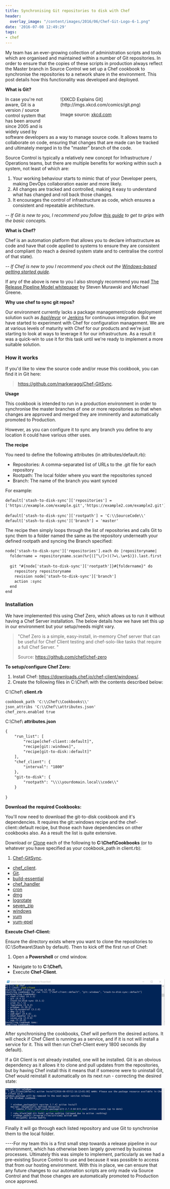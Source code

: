 ```yaml
---
title: Synchronising Git repositories to disk with Chef
header:
  overlay_image: "/content/images/2016/06/Chef-Git-Logo-6-1.png"
date: '2016-07-08 12:49:29'
tags:
- chef
---
```

My team has an ever-growing collection of administration scripts and tools which are organised and maintained within a number of Git repositories. In order to ensure that the copies of these scripts in production always reflect the Master branch in Source Control we set up a Chef cookbook to synchronise the repositories to a network share in the environment. This post details how this functionality was developed and deployed.

**What is Git?**

<div class="image-div" style="width: 300px; float: right; margin: 0px 30px 30px 30px;">
![XKCD Explains Git](http://imgs.xkcd.com/comics/git.png)
<p>Image source: <a href="https://xkcd.com/1597/">xkcd.com</a>
</div>

In case you're not aware, Git is a version / source control system that has been around since 2005 and is widely used by software developers as a way to manage source code. It allows teams to collaborate on code, ensuring that changes that are made can be tracked and ultimately merged in to the "master" branch of the code.

Source Control is typically a relatively new concept for Infrastructure / Operations teams, but there are multiple benefits for working within such a system, not least of which are:

1. Your working behaviour starts to mimic that of your Developer peers, making DevOps collaboration easier and more likely.
2. All changes are tracked and controlled, making it easy to understand what has changed and roll back those changes.
3. It encourages the control of infrastructure as code, which ensures a consistent and repeatable architecture.

*-- If Git is new to you, I recommend you follow [this guide](https://guides.github.com/activities/hello-world/) to get to grips with the basic concepts.*

**What is Chef?**

Chef is an automation platform that allows you to declare infrastructure as code and have that code applied to systems to ensure they are consistent and compliant (to reach a desired system state and to centralise the control of that state).

*-- If Chef is new to you I recommend you check out the [Windows-based getting started guide](https://learn.chef.io/learn-the-basics/windows/configure-a-resource/).*

If any of the above is new to you I also strongly recommend you read [The Release Pipeline Model whitepaper](https://msdn.microsoft.com/en-us/powershell/dsc/whitepapers#the-release-pipeline-model) by Steven Murawski and Michael Greene.

**Why use chef to sync git repos?**

Our environment currently lacks a package management/code deployment solution such as [AppVeyor](http://www.appveyor/com) or [Jenkins](https://jenkins.io/) for continuous integration. But we have started to experiment with Chef for configuration management. We are at various levels of maturity with Chef for our products and we're just starting to look at ways to leverage it for our infrastructure. As a result it was a quick-win to use it for this task until we're ready to implement a more suitable solution.

### How it works
If you'd like to view the source code and/or reuse this cookbook, you can find it in Git here:
> https://github.com/markwragg/Chef-GitSync.

**Usage**

This cookbook is intended to run in a production environment in order to synchronise the master branches of one or more repositories so that when changes are approved and merged they are imminently and automatically promoted to Production. 

However, as you can configure it to sync any branch you define to any location it could have various other uses.

**The recipe**

You need to define the following attributes (in attributes/default.rb):

- Repositories: A comma-separated list of URLs to the .git file for each repository
- Rootpath: The local folder where you want the repositories synced
- Branch: The name of the branch you want synced

For example:

```language-ruby
default['stash-to-disk-sync']['repositories'] = ['https://example.com/example.git','https://example2.com/example2.git']

default['stash-to-disk-sync']['rootpath'] = 'C:\\SourceCode\\'
default['stash-to-disk-sync']['branch'] = 'master'
```

The recipe then simply loops through the list of repositories and calls Git to sync them to a folder named the same as the repository underneath your defined rootpath and syncing the Branch specified:
```language-ruby
node['stash-to-disk-sync']['repositories'].each do |repositoryname|
  foldername = repositoryname.scan(%r{([^\/]+)(?=\.\w+$)}).last.first

  git "#{node['stash-to-disk-sync']['rootpath']}#{foldername}" do
    repository repositoryname
    revision node['stash-to-disk-sync']['branch']
    action :sync
  end
end
```

### Installation

We have implemented this using Chef Zero, which allows us to run it without having a Chef Server installation. The below details how we have set this up in our environment but your setup/needs might vary.

> "Chef Zero is a simple, easy-install, in-memory Chef server that can be useful for Chef Client testing and chef-solo-like tasks that require a full Chef Server. "
>
> Source: https://github.com/chef/chef-zero

**To setup/configure Chef Zero:**

1. Install Chef: https://downloads.chef.io/chef-client/windows/.
2. Create the following files in C:\Chef\ with the contents described below:

C:\Chef\ **client.rb**

```language-ruby
cookbook_path 'C:\\Chef\\Cookbooks\\'
json_attribs 'C:\\Chef\\attributes.json'
chef_zero.enabled true
```

C:\Chef\ **attributes.json**

```language-json
{
	"run_list": [
		"recipe[chef-client::default]",
		"recipe[git::windows]",
		"recipe[git-to-disk::default]"
	],
	"chef_client": {
		"interval": "1800"
	},
	"git-to-disk": {
		"rootpath": "\\\\yourdomain.local\\code\\"
	}
		
}
```
**Download the required Cookbooks:**

You'll now need to download the git-to-disk cookbook and it's dependencies. It requires the git::windows recipe and the chef-client::default recipe, but those each have dependencies on other cookbooks also. As a result the list is quite extensive. 

Download or [Clone](https://git-scm.com/docs/git-clone) each of the following to **C:\Chef\Cookbooks** (or to whatever you have specified as your cookbook_path in client.rb):

1. [Chef-GitSync](https://github.com/markwragg/Chef-GitSync).
- [chef_client](https://github.com/chef-cookbooks/chef-client).
- [Git](https://github.com/chef-cookbooks/git).
- [build-essential](https://github.com/chef-cookbooks/build-essential)
- [chef_handler](https://github.com/chef-cookbooks/chef_handler)
- [cron](https://github.com/chef-cookbooks/cron)
- [dmg](https://github.com/chef-cookbooks/dmg)
- [logrotate](https://github.com/stevendanna/logrotate)
- [seven_zip](https://github.com/daptiv/seven_zip)
- [windows](https://github.com/chef-cookbooks/windows)
- [yum](https://github.com/chef-cookbooks/yum)
- [yum-epel](https://github.com/chef-cookbooks/yum-epel)

**Execute Chef-Client:**

Ensure the directory exists where you want to clone the repositories to (C:\Software\Stash by default). Then to kick off the first run of Chef:

1. Open a **Powershell** or cmd window. 
- Navigate to  to **C:\Chef\\**.
- Execute **Chef-Client**.

![Chef-Client run of Chef-GitSync](/content/images/2016/06/Chef-Client-Git-Sync1.png)

After synchronising the cookbooks, Chef will perform the desired actions. It will check if Chef Client is running as a service, and if it is not will install a service for it. This will then run Chef-Client every 1800 seconds (by default).   

If a Git Client is not already installed, one will be installed. Git is an obvious dependency as it allows it to clone and pull updates from the repositories, but by having Chef install this it means that if someone were to uninstall Git, Chef would reinstall it automatically on its next run - correcting the desired state: 

![](/content/images/2016/06/Chef-Client-Git-Sync2.png)

Finally it will go through each listed repository and use Git to synchronise them to the local folder.

----For my team this is a first small step towards a release pipeline in our environment, which has otherwise been largely governed by business processes. Ultimately this was simple to implement, particularly as we had a pre-existing Source Control to use and because it was possible to access that from our hosting environment. With this in place, we can ensure that any future changes to our automation scripts are only made via Source Control and that those changes are automatically promoted to Production once approved.